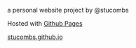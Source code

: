 a personal website project by @stucombs

Hosted with [Github Pages](https://pages.github.com/)

[stucombs.github.io](https://https://stucombs.github.io/)
